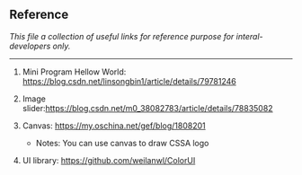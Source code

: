 ## Reference

*This file a collection of useful links for reference purpose for interal-developers only.*

---

1. Mini Program Hellow World: https://blog.csdn.net/linsongbin1/article/details/79781246

2. Image slider:https://blog.csdn.net/m0_38082783/article/details/78835082

3. Canvas: https://my.oschina.net/gef/blog/1808201

   - Notes: You can use canvas to draw CSSA logo
4. UI library: https://github.com/weilanwl/ColorUI
